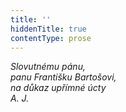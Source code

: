 ```yaml
---
title: ''
hiddenTitle: true
contentType: prose
---
```


<section>

_Slovutnému pánu,  
panu Františku Bartošovi,  
na důkaz upřímné úcty  
A. J._

</section>
